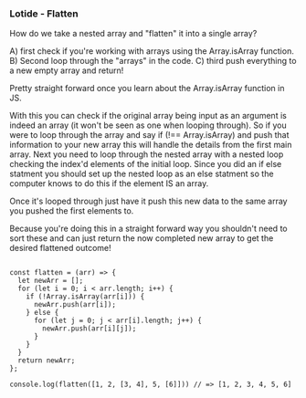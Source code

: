### Lotide - Flatten

How do we take a nested array and "flatten" it into a single array?

A) first check if you're working with arrays using the Array.isArray function.
B) Second loop through the "arrays" in the code.
C) third push everything to a new empty array and return!

Pretty straight forward once you learn about the Array.isArray function in JS.

With this you can check if the original array being input as an argument is indeed an array (it won't be seen as one when looping through). So if you were to loop through the array and say if (!== Array.isArray) and push that information to your new array this will handle the details from the first main array. Next you need to loop through the nested array with a nested loop checking the index'd elements of the initial loop. Since you did an if else statment you should set up the nested loop as an else statment so the computer knows to do this if the element IS an array.

Once it's looped through just have it push this new data to the same array you pushed the first elements to.

Because you're doing this in a straight forward way you shouldn't need to sort these and can just return the now completed new array to get the desired flattened outcome!

``` Javascript: 

const flatten = (arr) => {
  let newArr = [];
  for (let i = 0; i < arr.length; i++) {
    if (!Array.isArray(arr[i])) {
      newArr.push(arr[i]);
    } else { 
      for (let j = 0; j < arr[i].length; j++) {
        newArr.push(arr[i][j]);
      } 
    }
  }
  return newArr;
};

console.log(flatten([1, 2, [3, 4], 5, [6]])) // => [1, 2, 3, 4, 5, 6]

```